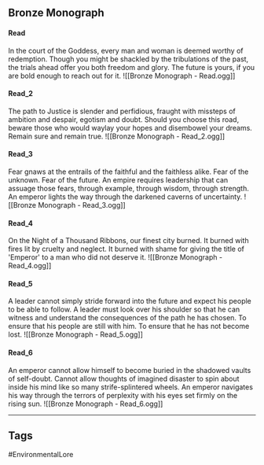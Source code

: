 ## Bronze Monograph
#### Read
In the court of the Goddess, every man and woman is deemed worthy of redemption. Though you might be shackled by the tribulations of the past, the trials ahead offer you both freedom and glory. The future is yours, if you are bold enough to reach out for it.
![[Bronze Monograph - Read.ogg]]

#### Read_2
The path to Justice is slender and perfidious, fraught with missteps of ambition and despair, egotism and doubt. Should you choose this road, beware those who would waylay your hopes and disembowel your dreams. Remain sure and remain true.
![[Bronze Monograph - Read_2.ogg]]

#### Read_3
Fear gnaws at the entrails of the faithful and the faithless alike. Fear of the unknown. Fear of the future. An empire requires leadership that can assuage those fears, through example, through wisdom, through strength. An emperor lights the way through the darkened caverns of uncertainty.
![[Bronze Monograph - Read_3.ogg]]

#### Read_4
On the Night of a Thousand Ribbons, our finest city burned. It burned with fires lit by cruelty and neglect. It burned with shame for giving the title of 'Emperor' to a man who did not deserve it.
![[Bronze Monograph - Read_4.ogg]]

#### Read_5
A leader cannot simply stride forward into the future and expect his people to be able to follow. A leader must look over his shoulder so that he can witness and understand the consequences of the path he has chosen. To ensure that his people are still with him. To ensure that he has not become lost.
![[Bronze Monograph - Read_5.ogg]]

#### Read_6
An emperor cannot allow himself to become buried in the shadowed vaults of self-doubt. Cannot allow thoughts of imagined disaster to spin about inside his mind like so many strife-splintered wheels. An emperor navigates his way through the terrors of perplexity with his eyes set firmly on the rising sun.
![[Bronze Monograph - Read_6.ogg]]

---
## Tags
#EnvironmentalLore